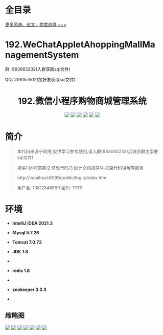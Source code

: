 # 全目录

[更多系统、论文，供君选择 ~~>](https://www.bitwise.net.cn)

# 192.WeChatAppletAhoppingMallManagementSystem

<p>群: 983063232(入群获取sql文件)</p>
<p>QQ: 206157502(加好友获取sql文件)</p>

<p><h1 align="center">192.微信小程序购物商城管理系统</h1></p>


<p align="center">
	<img src="https://img.shields.io/badge/jdk-1.8-orange.svg"/>
    <img src="https://img.shields.io/badge/spring-5.x-lightgrey.svg"/>
    <img src="https://img.shields.io/badge/springmvc-3.x-blue.svg"/>
    <img src="https://img.shields.io/badge/mybatis-5.x-yellow.svg"/>
    <img src="https://img.shields.io/badge/微信小程序-3.x-blue.svg"/>
    <img src="https://img.shields.io/badge/微服务接口-3.x-yellow.svg"/>
</p>

# 简介

> 本代码来源于网络,仅供学习参考使用,请入群(983063232)后联系群主索要sql文件!
>
> 提供1.远程部署/2.修改代码/3.设计文档指导/4.框架代码讲解等服务
>
> http://localhost:8080/public/login/index.html
>
> 用户名:  13812348899  密码: 111111

# 环境

- <b>IntelliJ IDEA 2021.3</b>

- <b>Mysql 5.7.26</b>

- <b>Tomcat 7.0.73</b>

- <b>JDK 1.8</b>
- 
- <b>redis 1.8</b>
- 
- <b>zookeeper 3.3.3</b>
- 

## 缩略图

![](https://bitwise.oss-cn-heyuan.aliyuncs.com/2024/9/10/1da5b855-b413-4357-86c3-fee15168bb0b.png)
![](https://bitwise.oss-cn-heyuan.aliyuncs.com/2024/9/10/4f886c4c-11d2-4a67-b168-e56c45e5a72e.png)
![](https://bitwise.oss-cn-heyuan.aliyuncs.com/2024/9/10/2ce6a3d6-ab79-428e-90f8-363aeeb8b8a7.png)
![](https://bitwise.oss-cn-heyuan.aliyuncs.com/2024/9/10/d7969ab4-a8ef-4a74-ace2-8962eb50c905.png)
![](https://bitwise.oss-cn-heyuan.aliyuncs.com/2024/9/10/ab8a01f8-c84a-4ab7-8e93-4257a9123be5.png)
![](https://bitwise.oss-cn-heyuan.aliyuncs.com/2024/9/10/363886c8-549b-442d-8693-38e6e17dac52.png)
![](https://bitwise.oss-cn-heyuan.aliyuncs.com/2024/9/10/3137de6a-8909-4f3b-937d-b2caf4aeba9d.png)





